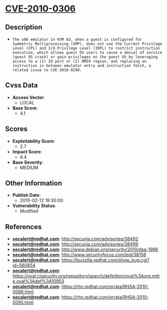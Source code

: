 
# [CVE-2010-0306](http://secunia.com/advisories/38492)

## Description

- `The x86 emulator in KVM 83, when a guest is configured for Symmetric Multiprocessing (SMP), does not use the Current Privilege Level (CPL) and I/O Privilege Level (IOPL) to restrict instruction execution, which allows guest OS users to cause a denial of service (guest OS crash) or gain privileges on the guest OS by leveraging access to a (1) IO port or (2) MMIO region, and replacing an instruction in between emulator entry and instruction fetch, a related issue to CVE-2010-0298.`

## Cvss Data

- **Access Vector**:
  - LOCAL
- **Base Score**:
  - 4.1

## Scores

- **Exploitability Score**:
  - 2.7
- **Impact Score**:
  - 6.4
- **Base Severity**:
  - MEDIUM

## Other Information

- **Publish Date**:
  - 2010-02-12 19:30:00
- **Vulnerability Status**:
  - Modified

## References

- **secalert@redhat.com**: http://secunia.com/advisories/38492
- **secalert@redhat.com**: http://secunia.com/advisories/38499
- **secalert@redhat.com**: http://www.debian.org/security/2010/dsa-1996
- **secalert@redhat.com**: http://www.securityfocus.com/bid/38158
- **secalert@redhat.com**: https://bugzilla.redhat.com/show_bug.cgi?id=560654
- **secalert@redhat.com**: https://oval.cisecurity.org/repository/search/definition/oval%3Aorg.mitre.oval%3Adef%3A10953
- **secalert@redhat.com**: https://rhn.redhat.com/errata/RHSA-2010-0088.html
- **secalert@redhat.com**: https://rhn.redhat.com/errata/RHSA-2010-0095.html
